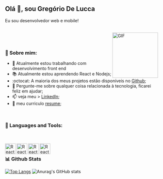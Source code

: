 ## Olá 👋, sou Gregório De Lucca
<p>Eu sou desenvolvedor web e mobile!</p>
<br/>


<img align="right" alt="GIF" src="https://camo.githubusercontent.com/cae12fddd9d6982901d82580bdf321d81fb299141098ca1c2d4891870827bf17/68747470733a2f2f6d69726f2e6d656469756d2e636f6d2f6d61782f313336302f302a37513379765349765f7430696f4a2d5a2e676966" width="150px"/>

<br/>
<br/>



### 🧐 Sobre mim:
- 🔭  Atualmente estou trabalhando com  desenvolvimento front end
- :books:      Atualmente estou aprendendo React e Nodejs; 
- :octocat:    A maioria dos meus projetos estão disponíveis no [Github](https://github.com/gregoriodelucca98?tab=repositories);
- 💬  Pergunte-me sobre qualquer coisa relacionada à tecnologia, ficarei feliz em ajudar;
- 📫  veja meu >  [LinkedIn](www.linkedin.com/in/gregoriodelucca);
-  :pencil: meu curriculo [resume](https://docs.google.com/document/d/1lfvQw9E7yfWkeUBrNFOPwpGJ02UdUMhuK6Pn-6_YobY/edit?usp=sharing);
<br>

### 🔨 Languages and Tools:
<br/>
<br/>
<a href="https://reactjs.org/" target="_blank"> <img align="left" alt="React" height ="35px"  src="https://cdn.jsdelivr.net/gh/devicons/devicon/icons/sass/sass-original.svg"></a>
<a href="https://reactjs.org/" target="_blank"> <img align="left" alt="React" height ="35px"  src="https://cdn.jsdelivr.net/gh/devicons/devicon/icons/react/react-original.svg"></a>
<a href="https://reactjs.org/" target="_blank"> <img align="left" alt="React" height ="35px"   src="https://cdn.jsdelivr.net/gh/devicons/devicon/icons/nodejs/nodejs-original.svg"></a>
<a href="https://reactjs.org/" target="_blank"> <img align="left" alt="React" height ="35px"  src="https://cdn.jsdelivr.net/gh/devicons/devicon/icons/mongodb/mongodb-original.svg"></a>



<br>


### 📊 Github Stats
[![Top Langs](https://github-readme-stats.vercel.app/api/top-langs/?username=gregoriodelucca&icons=true&theme=radical)](https://github.com/gregoriodelucca/github-readme-stats)
![Anurag's GitHub stats](https://github-readme-stats.vercel.app/api?username=gregoriodelucca&show_icons=true&theme=radical)
